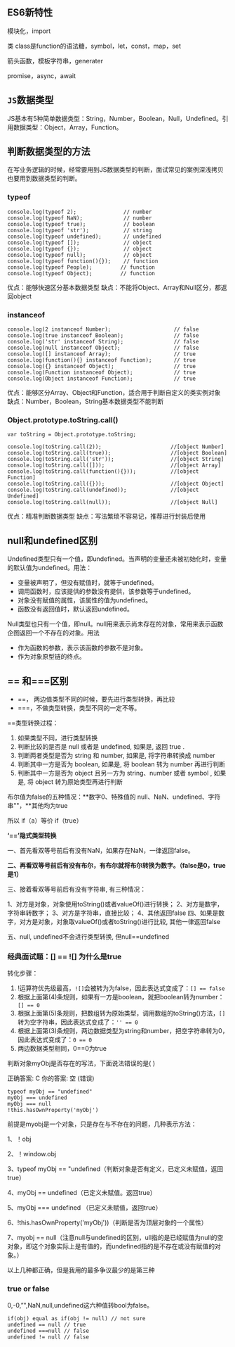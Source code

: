## ES6新特性

模块化，import

类 class是function的语法糖，symbol，let，const，map，set

箭头函数，模板字符串，generater

promise，async，await



## `JS`数据类型

JS基本有5种简单数据类型：String，Number，Boolean，Null，Undefined。引用数据类型：Object，Array，Function。

## 判断数据类型的方法

在写业务逻辑的时候，经常要用到JS数据类型的判断，面试常见的案例深浅拷贝也要用到数据类型的判断。

### typeof

```
console.log(typeof 2);               // number
console.log(typeof NaN);             // number
console.log(typeof true);            // boolean
console.log(typeof 'str');           // string
console.log(typeof undefined);       // undefined
console.log(typeof []);              // object 
console.log(typeof {});              // object
console.log(typeof null);            // object 
console.log(typeof function(){});    // function 
console.log(typeof People);    		// function 
console.log(typeof Object);   		// function 
```

优点：能够快速区分基本数据类型 缺点：不能将Object、Array和Null区分，都返回object

### instanceof

```
console.log(2 instanceof Number);                    // false
console.log(true instanceof Boolean);                // false 
console.log('str' instanceof String);                // false  
console.log(null instanceof Object);                 // false  
console.log([] instanceof Array);                    // true
console.log(function(){} instanceof Function);       // true
console.log({} instanceof Object);                   // true 
console.log(Function instanceof Object);             // true 
console.log(Object instanceof Function);             // true 
```

优点：能够区分Array、Object和Function，适合用于判断自定义的类实例对象 缺点：Number，Boolean，String基本数据类型不能判断

### Object.prototype.toString.call()

```
var toString = Object.prototype.toString;
 
console.log(toString.call(2));                      //[object Number]
console.log(toString.call(true));                   //[object Boolean]
console.log(toString.call('str'));                  //[object String]
console.log(toString.call([]));                     //[object Array]
console.log(toString.call(function(){}));           //[object Function]
console.log(toString.call({}));                     //[object Object]
console.log(toString.call(undefined));              //[object Undefined]
console.log(toString.call(null));                   //[object Null] 
```

优点：精准判断数据类型 缺点：写法繁琐不容易记，推荐进行封装后使用

## null和undefined区别

Undefined类型只有一个值，即undefined。当声明的变量还未被初始化时，变量的默认值为undefined。用法：

- 变量被声明了，但没有赋值时，就等于undefined。
- 调用函数时，应该提供的参数没有提供，该参数等于undefined。
- 对象没有赋值的属性，该属性的值为undefined。
- 函数没有返回值时，默认返回undefined。

Null类型也只有一个值，即null。null用来表示尚未存在的对象，常用来表示函数企图返回一个不存在的对象。用法

- 作为函数的参数，表示该函数的参数不是对象。
- 作为对象原型链的终点。

## == 和===区别

- ==， 两边值类型不同的时候，要先进行类型转换，再比较
- ===，不做类型转换，类型不同的一定不等。

==类型转换过程：

1. 如果类型不同，进行类型转换
2. 判断比较的是否是 null 或者是 undefined, 如果是, 返回 true .
3. 判断两者类型是否为 string 和 number, 如果是, 将字符串转换成 number
4. 判断其中一方是否为 boolean, 如果是, 将 boolean 转为 number 再进行判断
5. 判断其中一方是否为 object 且另一方为 string、number 或者 symbol , 如果是, 将 object 转为原始类型再进行判断



布尔值为false的五种情况：**数字0、特殊值的 null、NaN、undefined、字符串""，**其他均为true

所以 if（a）等价 if（true）

**‘==’隐式类型转换**

一、首先看双等号前后有没有NaN，如果存在NaN，一律返回false。

**二、再看双等号前后有没有布尔，有布尔就将布尔转换为数字。（false是0，true是1）**

三、接着看双等号前后有没有字符串, 有三种情况：

1、对方是对象，对象使用toString()或者valueOf()进行转换；
2、对方是数字，字符串转数字；
3、对方是字符串，直接比较；
4、其他返回false
四、如果是数字，对方是对象，对象取valueOf()或者toString()进行比较, 其他一律返回false

五、null, undefined不会进行类型转换, 但null==undefined

### 经典面试题：[] == ![] 为什么是true

转化步骤：

1. !运算符优先级最高，`![]`会被转为为false，因此表达式变成了：`[] == false`
2. 根据上面第(4)条规则，如果有一方是boolean，就把boolean转为number：`[] == 0`
3. 根据上面第(5)条规则，把数组转为原始类型，调用数组的toString()方法，`[]`转为空字符串，因此表达式变成了：`'' == 0`
4. 根据上面第(3)条规则，两边数据类型为string和number，把空字符串转为0，因此表达式变成了：`0 == 0`
5. 两边数据类型相同，0==0为true

判断对象myObj是否存在的写法，下面说法错误的是( )

正确答案: C  你的答案: 空 (错误)

```
typeof myObj == "undefined"
myObj === undefined
myObj === null
!this.hasOwnProperty('myObj')
```

前提是myobj是一个对象，只是存在与不存在的问题，几种表示方法：

1、！obj

2、！window.obj

3、typeof myObj == "undefined（判断对象是否有定义，已定义未赋值，返回true）

4、myObj == undefined（已定义未赋值。返回true）

5、myObj === undefined （已定义未赋值，返回true）

6、!this.hasOwnProperty('myObj'))（判断是否为顶层对象的一个属性）

7、myobj == null（注意null与undefined的区别，ull指的是已经赋值为null的空对象，即这个对象实际上是有值的，而undefined指的是不存在或没有赋值的对象。）

以上几种都正确，但是我用的最多争议最少的是第三种

### true or false

0,-0,”",NaN,null,undefined这六种值转bool为false。

```
if(obj) equal as if(obj != null) // not sure
undefined == null // true
undefined ===null // false
undefined != null // false
```

